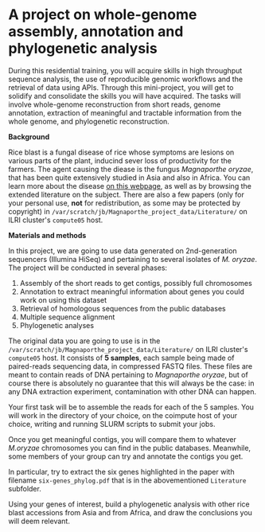 # A project on whole-genome assembly, annotation and phylogenetic analysis


During this residential training, you will acquire skills in high throughput sequence analysis, the use of reproducible genomic workflows and the retrieval of data using APIs. Through this mini-project, you will get to solidify and consolidate the skills you will have acquired. The tasks will involve whole-genome reconstruction from short reads, genome annotation, extraction of meaningful and tractable information from the whole genome, and phylogenetic reconstruction. 



**Background**

Rice blast is a fungal disease of rice whose symptoms are lesions on various parts of the plant, inducind sever loss of productivity for the farmers. The agent causing the diease is the fungus *Magnaporthe oryzae*, that has been quite extensively studied in Asia and also in Africa. You can learn more about the disease [on this webpage](https://www.apsnet.org/edcenter/disandpath/fungalasco/pdlessons/Pages/RiceBlast.aspx), as well as by browsing the extended literature on the subject. There are also a few papers (only for your personal use, **not** for redistribution, as some may be protected by copyright) in ``/var/scratch/jb/Magnaporthe_project_data/Literature/`` on ILRI cluster's ``compute05`` host.


**Materials and methods**


In this project, we are going to use data generated on 2nd-generation sequencers (Illumina HiSeq) and pertaining to several isolates of *M. oryzae*. The project will be conducted in several phases:
 1. Assembly of the short reads to get contigs, possibly full chromosomes
 2. Annotation to extract meaningful information about genes you could work on using this dataset
 3. Retrieval of homologous sequences from the public databases
 4. Multiple sequence alignment
 5. Phylogenetic analyses


The original data you are going to use is in the ``/var/scratch/jb/Magnaporthe_project_data/Literature/`` on ILRI cluster's ``compute05`` host. It consists of **5 samples**, each sample being made of paired-reads sequencing data, in compressed FASTQ files. These files are meant to contain reads of DNA pertaining to *Magnaporthe oryzae*, but of course there is absolutely no guarantee that this will always be the case: in any DNA extraction experiment, contamination with other DNA can happen.

Your first task will be to assemble the reads for each of the 5 samples. You will work in the directory of your choice, on the coimpute host of your choice, writing and running SLURM scripts to submit your jobs.

Once you get meaningful contigs, you will compare them to whatever *M.oryzae* chromosomes you can find in the public databases. Meanwhile, some members of your group can try and annotate the contigs you get.

In particular, try to extract the six genes highlighted in the paper with filename ``six-genes_phylog.pdf`` that is in the abovementioned ``Literature`` subfolder.


Using your genes of interest, build a phylogenetic analysis with other rice blast accessions from Asia and from Africa, and draw the conclusions you will deem relevant.

